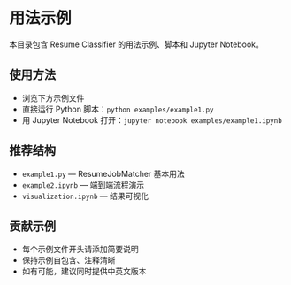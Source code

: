 # 用法示例

本目录包含 Resume Classifier 的用法示例、脚本和 Jupyter Notebook。

## 使用方法
- 浏览下方示例文件
- 直接运行 Python 脚本：`python examples/example1.py`
- 用 Jupyter Notebook 打开：`jupyter notebook examples/example1.ipynb`

## 推荐结构
- `example1.py` — ResumeJobMatcher 基本用法
- `example2.ipynb` — 端到端流程演示
- `visualization.ipynb` — 结果可视化

## 贡献示例
- 每个示例文件开头请添加简要说明
- 保持示例自包含、注释清晰
- 如有可能，建议同时提供中英文版本
